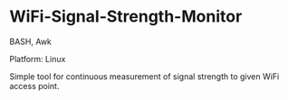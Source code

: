 # WiFi-Signal-Strength-Monitor
BASH, Awk

Platform: Linux

Simple tool for continuous measurement of signal strength to given WiFi access point.